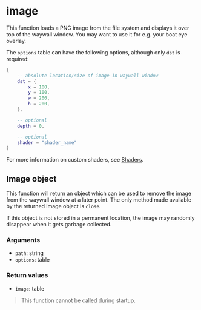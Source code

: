 # image

This function loads a PNG image from the file system and displays it over top
of the waywall window. You may want to use it for e.g. your boat eye overlay.

The `options` table can have the following options, although only `dst` is
required:

```lua
{
    -- absolute location/size of image in waywall window
    dst = {
        x = 100,
        y = 100,
        w = 200,
        h = 200,
    },

    -- optional
    depth = 0,

    -- optional
    shader = "shader_name"
}
```

For more information on custom shaders, see [Shaders].

## Image object

This function will return an object which can be used to remove the image from
the waywall window at a later point. The only method made available by the
returned image object is `close`.

If this object is not stored in a permanent location, the image may randomly
disappear when it gets garbage collected.

### Arguments

  - `path`: string
  - `options`: table

### Return values

  - `image`: table

> This function cannot be called during startup.

[Shaders]: 01_options_shaders.md
